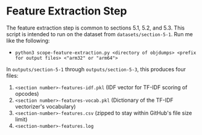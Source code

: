 # Feature Extraction Step

The feature extraction step is common to sections 5.1, 5.2, and 5.3. This script is intended to run on the dataset from `datasets/section-5-1`. Run me like the following:
* `python3 scope-feature-extraction.py <directory of objdumps> <prefix for output files> <"arm32" or "arm64">`

In `outputs/section-5-1` through `outputs/section-5-3`, this produces four files:
1. `<section number>-features-idf.pkl` (IDF vector for TF-IDF scoring of opcodes)
1. `<section number>-features-vocab.pkl` (Dictionary of the TF-IDF vectorizer's vocabulary)
1. `<section-number>-features.csv` (zipped to stay within GitHub's file size limit)
1. `<section-number>-features.log`
